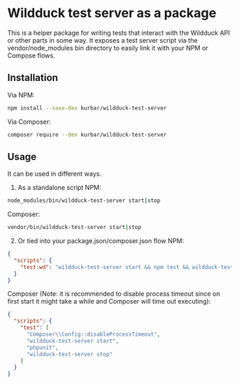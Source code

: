 # Wildduck test server as a package

This is a helper package for writing tests that interact with the Wildduck API or other parts in some way. It exposes a test server script via the vendor/node_modules bin directory to
easily link it with your NPM or Compose flows.

## Installation

Via NPM:
```bash
npm install --save-dev kurbar/wildduck-test-server
```

Via Composer:
```bash
composer require --dev kurbar/wildduck-test-server
```

## Usage

It can be used in different ways.

1) As a standalone script
NPM:
```bash
node_modules/bin/wildduck-test-server start|stop
```

Composer:
```bash
vendor/bin/wildduck-test-server start|stop
```

2) Or tied into your package.json/composer.json flow
NPM:
```json
{
  "scripts": {
    "test:wd": "wildduck-test-server start && npm test && wildduck-test-server stop"
  }
}
```

Composer (Note: it is recommended to disable process timeout since on first start it might take a while and Composer will time out executing):
```json
{
  "scripts": {
    "test": [
      "Composer\\Config::disableProcessTimeout",
      "wildduck-test-server start",
      "phpunit",
      "wildduck-test-server stop"
    ]
  }
}
```
